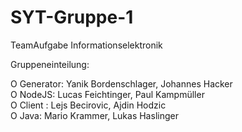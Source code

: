 # SYT-Gruppe-1
TeamAufgabe Informationselektronik

Gruppeneinteilung:

  Ο Generator: Yanik Bordenschlager, Johannes Hacker <br/>
  Ο NodeJS: Lucas Feichtinger, Paul Kampmüller  <br/>
  Ο Client : Lejs Becirovic, Ajdin Hodzic <br/>
  Ο Java: Mario Krammer, Lukas Haslinger <br/>
